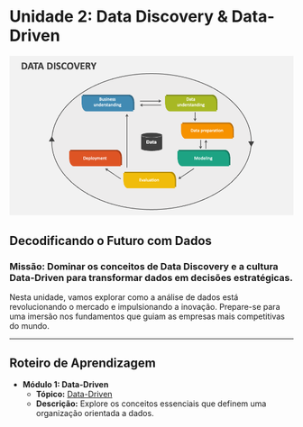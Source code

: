 # Unidade 2: Data Discovery & Data-Driven


![alt text](/Data%20Discovery%20e%20Analytics/Unidade_2/image/image.png)

## Decodificando o Futuro com Dados

### **Missão:** Dominar os conceitos de Data Discovery e a cultura Data-Driven para transformar dados em decisões estratégicas.

Nesta unidade, vamos explorar como a análise de dados está revolucionando o mercado e impulsionando a inovação. Prepare-se para uma imersão nos fundamentos que guiam as empresas mais competitivas do mundo.

---

## Roteiro de Aprendizagem

*   **Módulo 1: Data-Driven**
    *   **Tópico:** [Data-Driven](./2.1%20-%20data-drive/README.md)
    *   **Descrição:** Explore os conceitos essenciais que definem uma organização orientada a dados.
